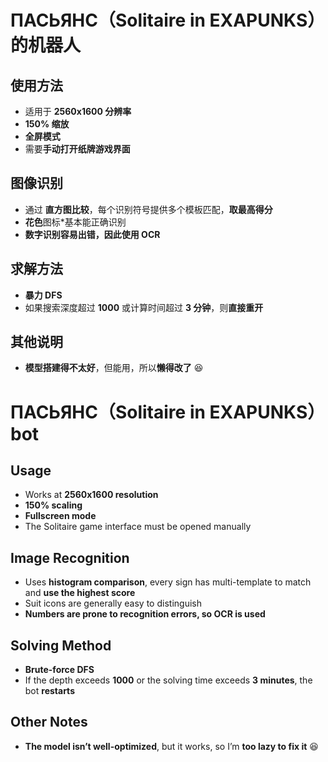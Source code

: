 # **ПАСЬЯНС（Solitaire in EXAPUNKS）的机器人**

## **使用方法**
- 适用于 **2560x1600 分辨率**
- **150% 缩放**
- **全屏模式**
- 需要**手动打开纸牌游戏界面**

## **图像识别**
- 通过 **直方图比较**，每个识别符号提供多个模板匹配，**取最高得分**
- **花色**图标*基本能正确识别
- **数字识别容易出错，因此使用 OCR**

## **求解方法**
- **暴力 DFS**
- 如果搜索深度超过 **1000** 或计算时间超过 **3 分钟**，则**直接重开**

## **其他说明**
- **模型搭建得不太好**，但能用，所以**懒得改了** 😆


# ПАСЬЯНС（Solitaire in EXAPUNKS）bot

## Usage
- Works at **2560x1600 resolution**
- **150% scaling**
- **Fullscreen mode**
- The Solitaire game interface must be opened manually

## Image Recognition
- Uses **histogram comparison**, every sign has multi-template to match and **use the highest score**
- Suit icons are generally easy to distinguish
- **Numbers are prone to recognition errors, so OCR is used**

## Solving Method
- **Brute-force DFS**
- If the depth exceeds **1000** or the solving time exceeds **3 minutes**, the bot **restarts**

## Other Notes
- **The model isn’t well-optimized**, but it works, so I’m **too lazy to fix it** 😆
